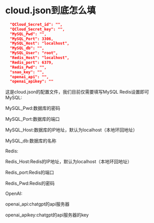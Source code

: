 # cloud.json到底怎么填
```json
  "QCloud_Secret_id": "",
  "QCloud_Secret_key": "",
  "MySQL_Pwd": "",
  "MySQL_Port": 3306,
  "MySQL_Host": "localhost",
  "MySQL_db": "",
  "MySQL_User": "root",
  "Redis_Host": "localhost",
  "Redis_port": 6379,
  "Redis_Pwd": "",
  "snao_key": "",
  "openai_api": "",
  "openai_apikey": ""
```

这是cloud.json的配置文件，我们目前仅需要填写MySQL Redis设置即可
MySQL:
    
MySQL_Pwd:数据库的密码

MySQL_Port:数据库的端口

MySQL_Host:数据库的IP地址，默认为localhost（本地环回地址）

MySQL_db:数据库的名称

Redis:

Redis_Host:Redis的IP地址，默认为localhost（本地环回地址）

Redis_port:Redis的端口

Redis_Pwd:Redis的密码

OpenAI:

openai_api:chatgpt的api服务器

openai_apikey:chatgpt的api服务器的key